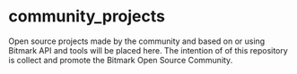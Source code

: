 # community_projects
Open source projects made by the community and based on or using Bitmark API and tools will be placed here. The intention of of this repository is collect and promote the Bitmark Open Source Community.
